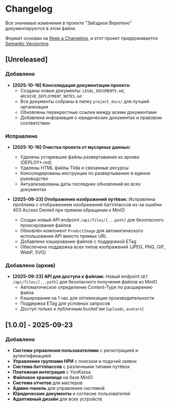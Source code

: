# Changelog

Все значимые изменения в проекте "Звёздное Веретено" документируются в этом файле.

Формат основан на [Keep a Changelog](https://keepachangelog.com/ru/1.0.0/),
и этот проект придерживается [Semantic Versioning](https://semver.org/lang/ru/).

## [Unreleased]

### Добавлено
- **[2025-10-16] Консолидация документации проекта:**
  - Созданы новые документы: `LEGAL_DOCUMENTS.md`, `ARCHIVE_DEPLOYMENT_NOTES.md`
  - Все документы собраны в папку `project_docs/` для лучшей организации
  - Обновлены перекрестные ссылки между всеми документами
  - Добавлена информация о юридических документах и правовом соответствии

### Исправлено
- **[2025-10-16] Очистка проекта от мусорных данных:**
  - Удалены устаревшие файлы развертывания из архива (DEPLOY*.md)
  - Удалены HTML файлы Tilda и связанные ресурсы
  - Консолидированы инструкции по развертыванию в единое руководство
  - Актуализированы даты последних обновлений во всех документах

- **[2025-09-23] Отображение изображений путёвок:** Исправлена проблема с отображением изображений баттлпассов из-за ошибки 403 Access Denied при прямом обращении к MinIO
  - Создан новый API endpoint `/api/files/[...path]` для безопасного проксирования файлов
  - Обновлён компонент `ProductImage` для автоматического использования API вместо прямых URL
  - Добавлено кэширование файлов с поддержкой ETag
  - Обеспечена поддержка всех типов изображений (JPEG, PNG, GIF, WebP, SVG)

### Добавлено (архив)
- **[2025-09-23] API для доступа к файлам:** Новый endpoint `GET /api/files/[...path]` для безопасного получения файлов из MinIO
  - Автоматическое определение Content-Type по расширению файла
  - Кэширование на 1 час для оптимизации производительности
  - Поддержка ETag для условных запросов
  - Доступ только к публичным bucket'ам (`uploads`, `avatars`)

## [1.0.0] - 2025-09-23

### Добавлено
- **Система управления пользователями** с регистрацией и аутентификацией
- **Управление группами НРИ** с поиском и подачей заявок
- **Система баттлпассов** с различными типами путёвок
- **Платежная интеграция** с YooKassa
- **Файловое хранилище** на базе MinIO
- **Система отчетов** для мастеров
- **Админ-панель** для управления системой
- **Юридические документы** и согласие пользователей
- **Адаптивный дизайн** для всех устройств
